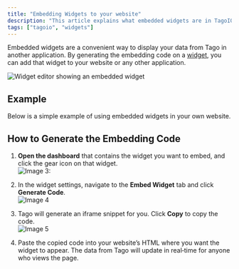 ```yaml
---
title: "Embedding Widgets to your website"
description: "This article explains what embedded widgets are in TagoIO and how to generate embedding code to display your widget data on a website or other applications, with a simple visual example."
tags: ["tagoio", "widgets"]
---
```


Embedded widgets are a convenient way to display your data from Tago in another application. By generating the embedding code on a [widget](/docs/tagoio/widgets/), you can add that widget to your website or any other application.

![Widget editor showing an embedded widget](docs_imagem/tagoio/embedded_widget_example.png)

## Example

Below is a simple example of using embedded widgets in your own website.

## How to Generate the Embedding Code

1. **Open the dashboard** that contains the widget you want to embed, and click the gear icon on that widget.  
   ![Image 3:](/docs_imagem/tagoio/Screen-20Shot-202018-06-12-20at-2009.45.31-sYg.png)

2. In the widget settings, navigate to the **Embed Widget** tab and click **Generate Code**.  
   ![Image 4](/docs_imagem/tagoio/Captura-20de-20tela-20de-202021-07-02-2009-35-46-UIU.png)

3. Tago will generate an iframe snippet for you. Click **Copy** to copy the code.  
   ![Image 5](/docs_imagem/tagoio/Captura-20de-20tela-20de-202021-07-02-2009-43-28-gEI.png)

4. Paste the copied code into your website’s HTML where you want the widget to appear. The data from Tago will update in real‑time for anyone who views the page.